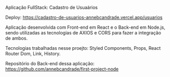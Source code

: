Aplicação FullStack: Cadastro de Usuaários

Deploy: https://cadastro-de-usuarios-annebcandrade.vercel.app/usuarios

Aplicação desenvolvida com Front-end em React e o Back-end em Node.js, sendo utilizadas as tecnologias de AXIOS e CORS para fazer a integração de ambos.

Tecnologias trabalhadas nesse proejto: Styled Components, Props, React Router Dom, Link, History.

Repositório do Back-end dessa aplicação: https://github.com/annebcandrade/first-project-node
